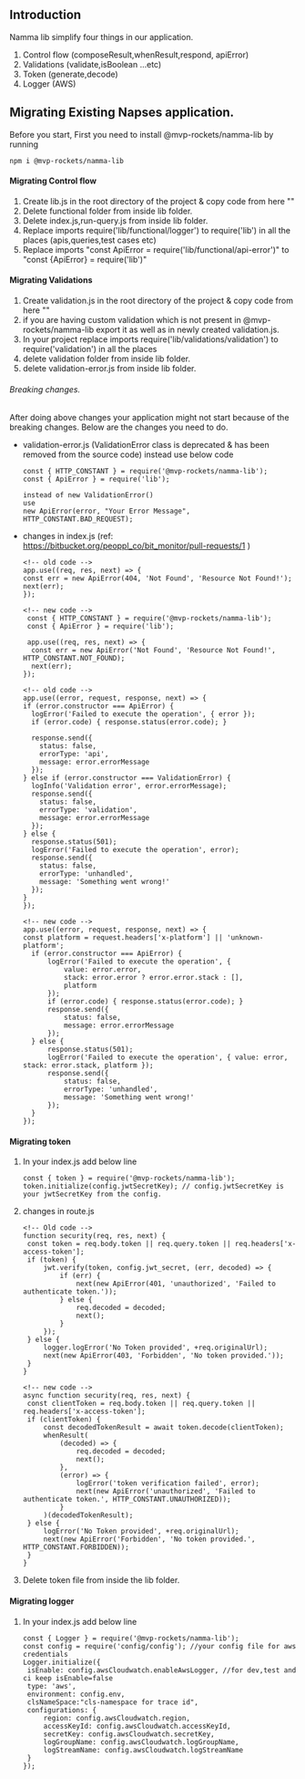 ## Introduction

Namma lib simplify four things in our application.

1. Control flow (composeResult,whenResult,respond, apiError)
2. Validations (validate,isBoolean ...etc)
3. Token (generate,decode)
4. Logger (AWS)

## Migrating Existing Napses application.

Before you start, First you need to install @mvp-rockets/namma-lib by running

```
npm i @mvp-rockets/namma-lib
```

#### Migrating Control flow

1. Create lib.js in the root directory of the project & copy code from here ""
2. Delete functional folder from inside lib folder.
3. Delete index.js,run-query.js from inside lib folder.
4. Replace imports require('lib/functional/logger') to require('lib') in all the places (apis,queries,test cases etc)
5. Replace imports "const ApiError = require('lib/functional/api-error')" to "const {ApiError} = require('lib')"

#### Migrating Validations

1. Create validation.js in the root directory of the project & copy code from here ""
2. if you are having custom validation which is not present in @mvp-rockets/namma-lib export it as well as in newly created validation.js.
3. In your project replace imports require('lib/validations/validation') to require('validation') in all the places
4. delete validation folder from inside lib folder.
5. delete validation-error.js from inside lib folder.

###### Breaking changes.

After doing above changes your application might not start because of the breaking changes.
Below are the changes you need to do.

- validation-error.js (ValidationError class is deprecated & has been removed from the source code) instead use below code

  ```
  const { HTTP_CONSTANT } = require('@mvp-rockets/namma-lib');
  const { ApiError } = require('lib');

  instead of new ValidationError()
  use
  new ApiError(error, "Your Error Message", HTTP_CONSTANT.BAD_REQUEST);

  ```

- changes in index.js (ref: https://bitbucket.org/peoppl_co/bit_monitor/pull-requests/1 )

  ```
  <!-- old code -->
  app.use((req, res, next) => {
  const err = new ApiError(404, 'Not Found', 'Resource Not Found!');
  next(err);
  });

  <!-- new code -->
   const { HTTP_CONSTANT } = require('@mvp-rockets/namma-lib');
   const { ApiError } = require('lib');

   app.use((req, res, next) => {
  	const err = new ApiError('Not Found', 'Resource Not Found!', HTTP_CONSTANT.NOT_FOUND);
  	next(err);
  });

  <!-- old code -->
  app.use((error, request, response, next) => {
  if (error.constructor === ApiError) {
    logError('Failed to execute the operation', { error });
    if (error.code) { response.status(error.code); }

    response.send({
      status: false,
      errorType: 'api',
      message: error.errorMessage
    });
  } else if (error.constructor === ValidationError) {
    logInfo('Validation error', error.errorMessage);
    response.send({
      status: false,
      errorType: 'validation',
      message: error.errorMessage
    });
  } else {
    response.status(501);
    logError('Failed to execute the operation', error);
    response.send({
      status: false,
      errorType: 'unhandled',
      message: 'Something went wrong!'
    });
  }
  });

  <!-- new code -->
  app.use((error, request, response, next) => {
  const platform = request.headers['x-platform'] || 'unknown-platform';
	if (error.constructor === ApiError) {
		logError('Failed to execute the operation', {
			value: error.error,
			stack: error.error ? error.error.stack : [],
			platform
		});
		if (error.code) { response.status(error.code); }
		response.send({
			status: false,
			message: error.errorMessage
		});
	} else {
		response.status(501);
		logError('Failed to execute the operation', { value: error, stack: error.stack, platform });
		response.send({
			status: false,
			errorType: 'unhandled',
			message: 'Something went wrong!'
		});
	}
  });

  ```

#### Migrating token

1. In your index.js add below line

   ```
   const { token } = require('@mvp-rockets/namma-lib');
   token.initialize(config.jwtSecretKey); // config.jwtSecretKey is your jwtSecretKey from the config.
   ```

2. changes in route.js

   ```
   <!-- Old code -->
   function security(req, res, next) {
    const token = req.body.token || req.query.token || req.headers['x-access-token'];
    if (token) {
        jwt.verify(token, config.jwt_secret, (err, decoded) => {
            if (err) {
                next(new ApiError(401, 'unauthorized', 'Failed to authenticate token.'));
            } else {
                req.decoded = decoded;
                next();
            }
        });
    } else {
        logger.logError('No Token provided', +req.originalUrl);
        next(new ApiError(403, 'Forbidden', 'No token provided.'));
    }
   }

   <!-- new code -->
   async function security(req, res, next) {
   	const clientToken = req.body.token || req.query.token || req.headers['x-access-token'];
   	if (clientToken) {
   		const decodedTokenResult = await token.decode(clientToken);
   		whenResult(
   			(decoded) => {
   				req.decoded = decoded;
   				next();
   			},
   			(error) => {
   				logError('token verification failed', error);
   				next(new ApiError('unauthorized', 'Failed to authenticate token.', HTTP_CONSTANT.UNAUTHORIZED));
   			}
   		)(decodedTokenResult);
   	} else {
   		logError('No Token provided', +req.originalUrl);
   		next(new ApiError('Forbidden', 'No token provided.', HTTP_CONSTANT.FORBIDDEN));
   	}
   }

   ```

3. Delete token file from inside the lib folder.

#### Migrating logger

1. In your index.js add below line

   ```
   const { Logger } = require('@mvp-rockets/namma-lib');
   const config = require('config/config'); //your config file for aws credentials
   Logger.initialize({
   	isEnable: config.awsCloudwatch.enableAwsLogger, //for dev,test and ci keep isEnable=false
   	type: 'aws',
   	environment: config.env,
    clsNameSpace:"cls-namespace for trace id",
   	configurations: {
   		region: config.awsCloudwatch.region,
   		accessKeyId: config.awsCloudwatch.accessKeyId,
   		secretKey: config.awsCloudwatch.secretKey,
   		logGroupName: config.awsCloudwatch.logGroupName,
   		logStreamName: config.awsCloudwatch.logStreamName
   	}
   });

   ```

